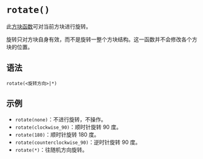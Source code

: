 # `rotate()`

此[方块函数](../zh.md)可对当前方块进行旋转。

旋转只对方块自身有效，而不是旋转一整个方块结构。这一函数并不会修改各个方块的位置。

## 语法

`rotate(<旋转方向>|*)`

## 示例

- `rotate(none)`：不进行旋转，不操作。
- `rotate(clockwise_90)`：顺时针旋转 90 度。
- `rotate(180)`：顺时针旋转 180 度。
- `rotate(counterclockwise_90)`：逆时针旋转 90 度。
- `rotate(*)`：往随机方向旋转。